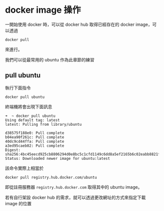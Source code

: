 docker image 操作
=================

一開始使用 docker 時，可以從 docker hub 取得已經存在的 docker image，可以透過

`docker pull`

來進行。

我們可以從最常用的 ubuntu 作為此章節的練習

pull ubuntu
-----------

執行下面指令

`docker pull ubuntu`

終端機將會出現下面訊息

```
➜  ~ docker pull ubuntu
Using default tag: latest
latest: Pulling from library/ubuntu

d38575f188e0: Pull complete
b04ea90f261c: Pull complete
40dc9cd44ffa: Pull complete
a3ed95caeb02: Pull complete
Digest: sha256:4bc45eecd925cb8806294d0e8bc5c1cfd1149c6dd8a5ef2165b6c02eabb8821f
Status: Downloaded newer image for ubuntu:latest
```

該命令實際上相當於

`docker pull registry.hub.docker.com/ubuntu`

即從註冊服務器 `registry.hub.docker.com` 取得其中的 ubuntu image。

若有自行架設 docker hub 的需求，就可以透過更改網址的方式來指定下載 image 的位置
